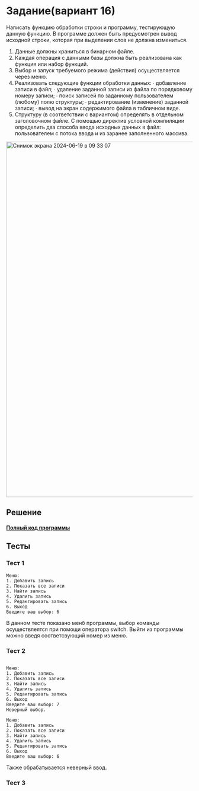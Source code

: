 # Задание(вариант 16)
Написать функцию обработки строки и программу, тестирующую данную
функцию. В программе должен быть предусмотрен вывод исходной строки,
которая при выделении слов не должна измениться.
1. Данные должны храниться в бинарном файле.
2. Каждая операция с данными базы должна быть реализована как функция или набор функций.
3. Выбор и запуск требуемого режима (действия) осуществляется через меню.
4. Реализовать следующие функции обработки данных:
∙ добавление записи в файл;
∙ удаление заданной записи из файла по порядковому номеру записи;
∙ поиск записей по заданному пользователем (любому) полю структуры; ∙ редактирование (изменение) заданной записи;
∙ вывод на экран содержимого файла в табличном виде.
5. Структуру (в соответствии с вариантом) определять в отдельном заголовочном файле. С помощью директив условной компиляции определить два способа ввода исходных данных в файл: пользователем с потока ввода и из заранее заполненного массива.
<img width="959" alt="Снимок экрана 2024-06-19 в 09 33 07" src="https://github.com/YuriHSE/Laboratory/assets/145991450/d2691ed2-f74a-4679-be4a-3c8b6783a6f9">

## Решение
#### [Полный код программы](https://github.com/YuriHSE/Laboratory/blob/main/8%20lab/8.c)
## Тесты
### Тест 1
```
Меню:
1. Добавить запись
2. Показать все записи
3. Найти запись
4. Удалить запись
5. Редактировать запись
6. Выход
Введите ваш выбор: 6
```
В данном тесте показано менб программы, выбор команды осуществлеятся при помощи оператора switch. Выйти из программы можно введя соответсвующий номер из меню.
### Тест 2
```

Меню:
1. Добавить запись
2. Показать все записи
3. Найти запись
4. Удалить запись
5. Редактировать запись
6. Выход
Введите ваш выбор: 7
Неверный выбор.

Меню:
1. Добавить запись
2. Показать все записи
3. Найти запись
4. Удалить запись
5. Редактировать запись
6. Выход
Введите ваш выбор: 6
```
Также обрабатывается неверный ввод.
### Тест 3
```
